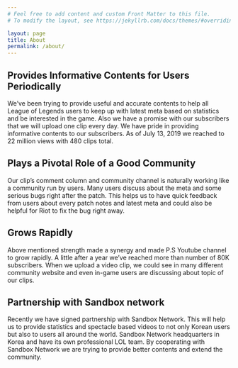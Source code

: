```yaml
---
# Feel free to add content and custom Front Matter to this file.
# To modify the layout, see https://jekyllrb.com/docs/themes/#overriding-theme-defaults

layout: page
title: About
permalink: /about/
---
```


## Provides Informative Contents for Users Periodically
<!-- 
우리는 데이터에 기반해서 모든 롤 유저들이 쉽게 메타를 따라가고 흥미를 느낄 수 있도록 정확하고 유용한 컨텐츠를 제공하려고 노력해왔다. 또한 1일 1개 이상의 영상을 올리기로 한 구독자와의 약속을 계속 지키고 있다. 우리는 이런 informative 컨텐츠를 꾸준히 올리고 있다는 점에 자부심을 갖고 있다. 실제로 2019년 7월 13일 기준 유튜브 채널 2천2백만뷰를 달성하였으며, 총 480개의 영상이 업로드되었다.  -->

We’ve been trying to provide useful and accurate contents to help all League of Legends users to keep up with latest meta based on statistics and be interested in the game. Also we have a promise with our subscribers that we will upload one clip every day. We have pride in providing informative contents to our subscribers. As of July 13, 2019 we reached to 22 million views with 480 clips total. 

## Plays a Pivotal Role of a Good Community

<!-- 덕분에 자연스럽게 커뮤니티 역할을 하게되고 2주마다 있는 패치마다, 그리고 새로운 메타가 나타날 때 마다 유저들이 유튜브 영상의 comment 란, 그리고 community channel 에서 특정 주제에 대해 토론의 장을 펼친다. 덕분에 패치 이후 초기에 나타나는 심각한 버그들을 빠르게 제보받을 수 있고, 이는 라이엇에게도 놓쳤던 버그들을 빠르게 수습할 수 있도록 도와주는 긍정적 효과를 가져오고 있다. -->

Our clip’s comment column and community channel is naturally working like a community run by users. Many users discuss about the meta and some serious bugs right after the patch. This helps us to have quick feedback from users about every patch notes and latest meta and could also be helpful for Riot to fix the bug right away.

## Grows Rapidly
<!-- 
위의 두 장점이 시너지를 일으켜서 P.S 유튜브 채널은 급격하게 성장할 수 있었다. 채널 개설 1년이 좀 넘은 시점에 구독자 8만명을 기록하였고, 영상을 오릴때마다 다수의 커뮤니티 뿐만 아니라 인게임에서도 자연스럽게 영상의 주제에 관하여 토론하는 모습을 볼 수 있다.  -->

Above mentioned strength made a synergy and made P.S Youtube channel to grow rapidly. A little after a year we’ve reached more than number of 80K subscribers. When we upload a video clip, we could see in many different community website and even in-game users are discussing about topic of our clips.


## Partnership with Sandbox network
<!-- 최근에는 한국의 Sandbox Network 와 파트너십을 체결하여 한국 뿐만아니라 전세계의 롤 유저들에게 통계, 관전 기반의 롤 정보 영상을 공유할 것이다. 또한 sandbox network 는 한국 내 샌드박스 게이밍으로 lol 팀을 운영하고 있을정도로 LoL 에 관심이 많으며 서로의 장점을 살려 더 나은 컨텐츠, 커뮤니티로 확장할 수 있도록 노력을 하고 있다.  -->

Recently we have signed partnership with Sandbox Network. This will help us to provide statistics and spectacle based videos to not only Korean users but also to users all around the world. Sandbox Network headquarters in Korea and have its own professional LOL team. By cooperating with Sandbox Network we are trying to provide better contents and extend the community.
